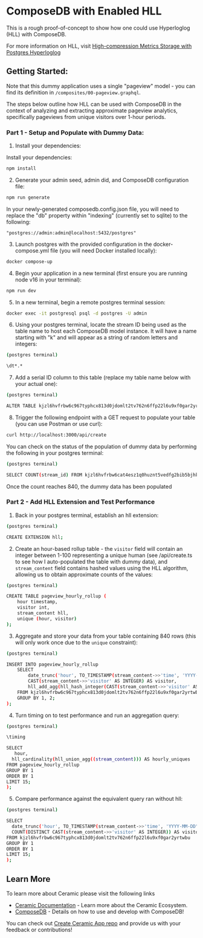 # ComposeDB with Enabled HLL

This is a rough proof-of-concept to show how one could use Hyperloglog (HLL) with ComposeDB.

For more information on HLL, visit [High-compression Metrics Storage with Postgres Hyperloglog](https://www.crunchydata.com/blog/high-compression-metrics-storage-with-postgres-hyperloglog)

## Getting Started: 

Note that this dummy application uses a single "pageview" model - you can find its definition in `/composites/00-pageview.graphql`.

The steps below outline how HLL can be used with ComposeDB in the context of analyzing and extracting approximate pageview analytics, specifically pageviews from unique visitors over 1-hour periods.

### Part 1 - Setup and Populate with Dummy Data:

1. Install your dependencies:

Install your dependencies:

```bash
npm install
```

2. Generate your admin seed, admin did, and ComposeDB configuration file:

```bash
npm run generate
```

In your newly-generated composedb.config.json file, you will need to replace the "db" property within "indexing" (currently set to sqlite) to the following: 

`"postgres://admin:admin@localhost:5432/postgres"` 

3. Launch postgres with the provided configuration in the docker-compose.yml file (you will need Docker installed locally):

```bash
docker compose-up
```

4. Begin your application in a new terminal (first ensure you are running node v16 in your terminal):

```bash
npm run dev
```

5. In a new terminal, begin a remote postgres terminal session:

```bash
docker exec -it postgresql psql -d postgres -U admin
```

6. Using your postgres terminal, locate the stream ID being used as the table name to host each ComposeDB model instance. It will have a name starting with "k" and will appear as a string of random letters and integers:

```bash
(postgres terminal) 

\dt*.*
```

7. Add a serial ID column to this table (replace my table name below with your actual one):

```bash
(postgres terminal)

ALTER TABLE kjzl6hvfrbw6c967typhcx813d0jdomlt2tv762n6ffp22l6u9xf0gar2yrtwbu ADD COLUMN id SERIAL;
```

8. Trigger the following endpoint with a GET request to populate your table (you can use Postman or use curl):

```bash
curl http://localhost:3000/api/create
```

You can check on the status of the population of dummy data by performing the following in your postgres terminal:

```bash
(postgres terminal) 

SELECT COUNT(stream_id) FROM kjzl6hvfrbw6cat4esz1q0huznt5vedfg2bib5bjhkxb3vi18kyne0rbvc0vm71;
```
Once the count reaches 840, the dummy data has been populated

### Part 2 - Add HLL Extension and Test Performance

1. Back in your postgres terminal, establish an hll extension:

```bash
(postgres terminal)

CREATE EXTENSION hll;
```

2. Create an hour-based rollup table - the `visitor` field will contain an integer between 1-100 representing a unique human (see /api/create.ts to see how I auto-populated the table with dummy data), and `stream_content` field contains hashed values using the HLL algorithm, allowing us to obtain approximate counts of the values:

```bash
(postgres terminal) 

CREATE TABLE pageview_hourly_rollup (
    hour timestamp,
    visitor int,
    stream_content hll,
    unique (hour, visitor)
);
```
3. Aggregate and store your data from your table containing 840 rows (this will only work once due to the `unique` constraint):

```bash
(postgres terminal) 

INSERT INTO pageview_hourly_rollup
    SELECT
        date_trunc('hour', TO_TIMESTAMP(stream_content->>'time', 'YYYY-MM-DD"T"HH24:MI:SS"Z"')::timestamp) AS hour,
        CAST(stream_content->>'visitor' AS INTEGER) AS visitor,
        hll_add_agg(hll_hash_integer(CAST(stream_content->>'visitor' AS INTEGER)))
    FROM kjzl6hvfrbw6c967typhcx813d0jdomlt2tv762n6ffp22l6u9xf0gar2yrtwbu 
    GROUP BY 1, 2;
);
```
4. Turn timing on to test performance and run an aggregation query:

```bash
(postgres terminal) 

\timing

SELECT
   hour,
  hll_cardinality(hll_union_agg((stream_content))) AS hourly_uniques
FROM pageview_hourly_rollup
GROUP BY 1
ORDER BY 1
LIMIT 15;
);
```

5. Compare performance against the equivalent query ran without hll:

```bash
(postgres terminal) 

SELECT
  date_trunc('hour', TO_TIMESTAMP(stream_content->>'time', 'YYYY-MM-DD"T"HH24:MI:SS"Z"')::timestamp) AS hour,
  COUNT(DISTINCT CAST(stream_content->>'visitor' AS INTEGER)) AS visitor
FROM kjzl6hvfrbw6c967typhcx813d0jdomlt2tv762n6ffp22l6u9xf0gar2yrtwbu
GROUP BY 1
ORDER BY 1
LIMIT 15;
);
```

## Learn More

To learn more about Ceramic please visit the following links

- [Ceramic Documentation](https://developers.ceramic.network/learn/welcome/) - Learn more about the Ceramic Ecosystem.
- [ComposeDB](https://composedb.js.org/) - Details on how to use and develop with ComposeDB!

You can check out [Create Ceramic App repo](https://github.com/ceramicstudio/create-ceramic-app) and provide us with your feedback or contributions! 
